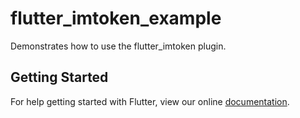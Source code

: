 # flutter_imtoken_example

Demonstrates how to use the flutter_imtoken plugin.

## Getting Started

For help getting started with Flutter, view our online
[documentation](https://flutter.io/).
